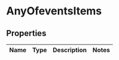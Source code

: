 # AnyOfeventsItems

## Properties
Name | Type | Description | Notes
------------ | ------------- | ------------- | -------------
